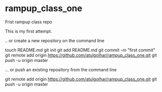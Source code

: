 rampup_class_one
================

Frist rampup class repo

This is my first attempt.




.. or create a new repository on the command line

touch README.md
git init
git add README.md
git commit -m "first commit"
git remote add origin https://github.com/atulgolhar/rampup_class_one.git
git push -u origin master




... or push an existing repository from the command line

git remote add origin https://github.com/atulgolhar/rampup_class_one.git
git push -u origin master
